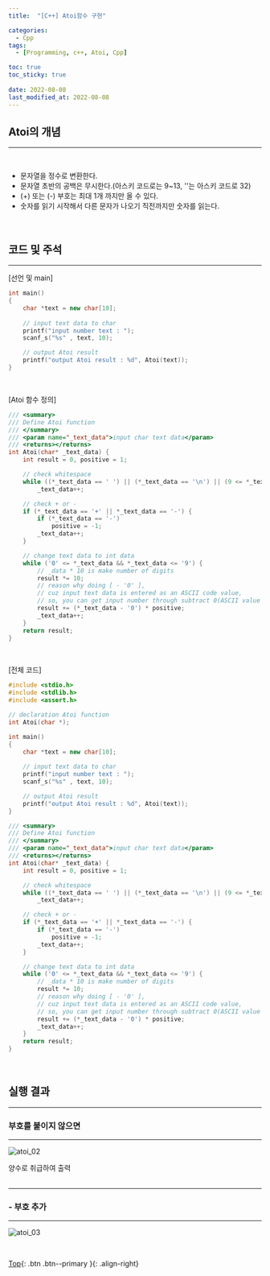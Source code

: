 ```yaml
---
title:  "[C++] Atoi함수 구현"

categories:
  - Cpp
tags:
  - [Programming, c++, Atoi, Cpp]

toc: true
toc_sticky: true
 
date: 2022-08-08
last_modified_at: 2022-08-08
---
```


## Atoi의 개념
---
<br>

* 문자열을 정수로 변환한다.
* 문자열 초반의 공백은 무시한다.(아스키 코드로는 9~13, ''는 아스키 코드로 32)
* (+) 또는 (-) 부호는 최대 1개 까지만 올 수 있다.
* 숫자를 읽기 시작해서 다른 문자가 나오기 직전까지만 숫자를 읽는다.

<br>

## 코드 및 주석
---

[선언 및 main]

``` C++
int main()
{
    char *text = new char[10];
    
    // input text data to char
    printf("input number text : ");
    scanf_s("%s" , text, 10);

    // output Atoi result
    printf("output Atoi result : %d", Atoi(text));
}
```
 <br>

[Atoi 함수 정의]
``` C++
/// <summary>
/// Define Atoi function
/// </summary>
/// <param name="_text_data">input char text data</param>
/// <returns></returns>
int Atoi(char* _text_data) {
    int result = 0, positive = 1;

    // check whitespace
    while ((*_text_data == ' ') || (*_text_data == '\n') || (9 <= *_text_data && *_text_data <= 13))
        _text_data++;

    // check + or -
    if (*_text_data == '+' || *_text_data == '-') {
        if (*_text_data == '-')
            positive = -1;
        _text_data++;
    }

    // change text data to int data
    while ('0' <= *_text_data && *_text_data <= '9') {
        // _data * 10 is make number of digits
        result *= 10;
        // reason why doing [ - '0' ], 
        // cuz input text data is entered as an ASCII code value,
        // so, you can get input number through subtract 0(ASCII value 48)
        result += (*_text_data - '0') * positive;
        _text_data++;
    }
    return result;
}
```
<br>

[전체 코드]
```C++
#include <stdio.h>
#include <stdlib.h>
#include <assert.h>

// declaration Atoi function
int Atoi(char *);

int main()
{
    char *text = new char[10];
    
    // input text data to char
    printf("input number text : ");
    scanf_s("%s" , text, 10);

    // output Atoi result
    printf("output Atoi result : %d", Atoi(text));
}

/// <summary>
/// Define Atoi function
/// </summary>
/// <param name="_text_data">input char text data</param>
/// <returns></returns>
int Atoi(char* _text_data) {
    int result = 0, positive = 1;

    // check whitespace
    while ((*_text_data == ' ') || (*_text_data == '\n') || (9 <= *_text_data && *_text_data <= 13))
        _text_data++;

    // check + or -
    if (*_text_data == '+' || *_text_data == '-') {
        if (*_text_data == '-')
            positive = -1;
        _text_data++;
    }

    // change text data to int data
    while ('0' <= *_text_data && *_text_data <= '9') {
        // _data * 10 is make number of digits
        result *= 10;
        // reason why doing [ - '0' ], 
        // cuz input text data is entered as an ASCII code value,
        // so, you can get input number through subtract 0(ASCII value 48)
        result += (*_text_data - '0') * positive;
        _text_data++;
    }
    return result;
}
```

<br>

## 실행 결과
---
### 부호를 붙이지 않으면
---
![atoi_02](https://user-images.githubusercontent.com/40765022/183655415-9292426b-85e0-4f5a-8a85-b8de01a3104e.png)

양수로 취급하여 출력 <br><br>

---

### - 부호 추가
---
![atoi_03](https://user-images.githubusercontent.com/40765022/183655481-86186eb4-456a-4023-b893-16bd89c724e0.png)


<br>

[Top](#){: .btn .btn--primary }{: .align-right}
